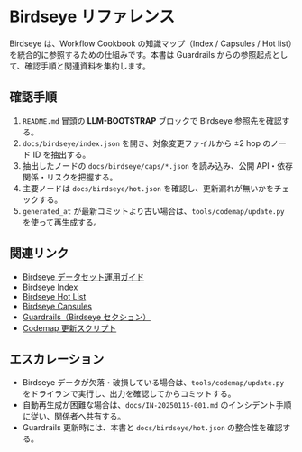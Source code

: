 # Birdseye リファレンス

Birdseye は、Workflow Cookbook の知識マップ（Index / Capsules / Hot list）を統合的に参照するための仕組みです。本書は Guardrails からの参照起点として、確認手順と関連資料を集約します。

## 確認手順

1. `README.md` 冒頭の **LLM-BOOTSTRAP** ブロックで Birdseye 参照先を確認する。
2. `docs/birdseye/index.json` を開き、対象変更ファイルから ±2 hop のノード ID を抽出する。
3. 抽出したノードの `docs/birdseye/caps/*.json` を読み込み、公開 API・依存関係・リスクを把握する。
4. 主要ノードは `docs/birdseye/hot.json` を確認し、更新漏れが無いかをチェックする。
5. `generated_at` が最新コミットより古い場合は、`tools/codemap/update.py` を使って再生成する。

## 関連リンク

- [Birdseye データセット運用ガイド](birdseye/README.md)
- [Birdseye Index](birdseye/index.json)
- [Birdseye Hot List](birdseye/hot.json)
- [Birdseye Capsules](birdseye/caps/)
- [Guardrails（Birdseye セクション）](../GUARDRAILS.md)
- [Codemap 更新スクリプト](../tools/codemap/README.md)

## エスカレーション

- Birdseye データが欠落・破損している場合は、`tools/codemap/update.py` をドライランで実行し、出力を確認してからコミットする。
- 自動再生成が困難な場合は、`docs/IN-20250115-001.md` のインシデント手順に従い、関係者へ共有する。
- Guardrails 更新時には、本書と `docs/birdseye/hot.json` の整合性を確認する。
